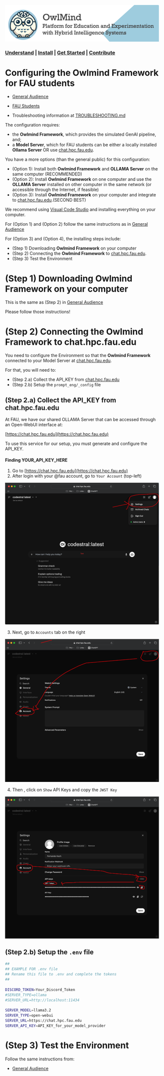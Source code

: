 <img src="docs/images/owlmind-banner.png" width=800>

### [Understand](./README.md) | [Install](./INSTALLING.md) | [Get Started](./README.md#getting-started) | [Contribute](./CONTRIBUTING.md)



# Configuring the Owlmind Framework for FAU students

* [General Audience](./CONFIG.md)
* [FAU Students](./CONFIG-FAU.md)

* Troubleshooting information at [TROUBLESHOOTING.md](./TROUBLESHOOTING.md)

The configuration requires:
* the **Owlmind Framework**, which provides the simulated GenAI pipeline, and;
* a **Model Server**, which for FAU students can be either a locally installed **Ollama Server** OR use [chat.hpc.fau.edu](https://chat.hpc.fau.edu).

You have a more options (than the general public) for this configuration:

* (Option 1): Install both **Owlmind Framework** and **OLLAMA Server** on the same computer (RECOMMENDED)
* (Option 2): Install **Owlmind Framework** on one computer and use the **OLLAMA Server** installed on other computer in the same network (or accessible through the Internet, if feasible)
* (Option 3): Install **Owlmind Framework** on your computer and integrate to [chat.hpc.fau.edu](https://chat.hpc.fau.edu).(SECOND BEST)


We recommend using [Visual Code Studio](https://code.visualstudio.com) and installing everything on your computer.

For (Option 1) and (Option 2) follow the same instructions as in [General Audience](./CONFIG.md)


For (Option 3) and (Option 4), the installing steps include:
* (Step 1) Downloading **Owlmind Framework** on your computer
* (Step 2) Connecting the **Owlmind Framework** to [chat.hpc.fau.edu](https://chat.hpc.fau.edu).
* (Step 3) Test the Environment



# (Step 1) Downloading **Owlmind Framework** on your computer

This is the same as (Step 2) in [General Audience](./CONFIG.md)

Please follow those instructions!

# (Step 2) Connecting the **Owlmind Framework** to chat.hpc.fau.edu

You need to configure the Environment so that the **Owlmind Framework** connected to your Model Server at [chat.hpc.fau.edu](https://chat.hpc.fau.edu).

For that, you will need to:
* (Step 2.a) Collect the API_KEY from [chat.hpc.fau.edu](https://chat.hpc.fau.edu)
* (Step 2.b) Setup the `prompt_eng/_config` file


## (Step 2.a) Collect the API_KEY from chat.hpc.fau.edu

At FAU, we have our shared OLLAMA Server that can be accessed through an Open-WebUI interface at:

[https://chat.hpc.fau.edu](https://chat.hpc.fau.edu)

To use this service for our setup, you must generate and configure the API_KEY.

#### Finding **YOUR_API_KEY_HERE** 

1. Go to [https://chat.hpc.fau.edu](https://chat.hpc.fau.edu)
2. After login with your @fau account, go to `Your Account` (top-left)

![Your Account](./docs/images/chatfau-login.png)

3. Next, go to `Accounts` tab on the right

![Account Tab](./docs/images/chatfau-account.png)

4. Then , click on `Show` API Keys and copy the `JWST Key` 

![API Key](./docs/images/chatfau-key.png)



## (Step 2.b) Setup the `.env` file


```bash
##
## EXAMPLE FOR .env file
## Rename this file to .env and complete the tokens
##

DISCORD_TOKEN=Your_Discord_Token
#SERVER_TYPE=ollama
#SERVER_URL=http://localhost:11434

SERVER_MODEL=llama3.2
SERVER_TYPE=open-webui
SERVER_URL=https://chat.hpc.fau.edu
SERVER_API_KEY=API_KEY_for_your_model_provider

```

# (Step 3) Test the Environment

Follow the same instructions from:
* [General Audience](./CONFIG.md#step-3-test-the-environment)

